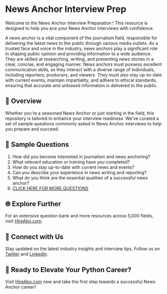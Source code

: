 # News Anchor Interview Prep

Welcome to the News Anchor Interview Preparation ! This resource is designed to help you ace your News Anchor interviews with confidence.

A news anchor is a vital component of the journalism field, responsible for delivering the latest news to the public through various media outlets. As a trusted face and voice in the industry, news anchors play a significant role in shaping public opinion and providing information to a wide audience. They are skilled at researching, writing, and presenting news stories in a clear, concise, and engaging manner. News anchors must possess excellent communication skills, as they interact with a diverse range of individuals, including reporters, producers, and viewers. They must also stay up-to-date with current events, maintain impartiality, and adhere to ethical standards, ensuring that accurate and unbiased information is delivered to the public.

## 🚀 Overview

Whether you're a seasoned News Anchor or just starting in the field, this repository is tailored to enhance your interview readiness. We've curated a set of sample questions commonly asked in News Anchor interviews to help you prepare and succeed.

## 📝 Sample Questions

1. How did you become interested in journalism and news anchoring?
2. What relevant education or training have you completed?
3. How do you stay up-to-date with current news and events?
4. Can you describe your experience in news writing and reporting?
5. What do you think are the essential qualities of a successful news anchor?
6. [CLICK HERE FOR MORE QUESTIONS](https://hireabo.com/job/8_0_2/News%20Anchor)

## 🌐 Explore Further

For an extensive question bank and more resources across 5,000 fields, visit [HireAbo.com](https://www.hireabo.com).

## 📱 Connect with Us

Stay updated on the latest industry insights and interview tips. Follow us on [Twitter](https://twitter.com/hireabo) and [LinkedIn](https://www.linkedin.com/in/hire-abo-3609972a8/).

## 🚀 Ready to Elevate Your Python Career?

Visit [HireAbo.com](https://www.hireabo.com) now and take the first step towards a successful News Anchor career!